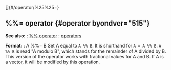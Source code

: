 []{#/operator/%25%25=}
  ## %%= operator {#operator byondver="515"}
  **See also:**
  :   [%% operator](ref/operator/%25%25)
  :   [operators](ref/operator)
  <!-- -->
  **Format:**
  :   A %%= B
  Set A equal to `A %% B`. It is shorthand for `A = A %% B`.
  `A %% B` is read \"A modulo B\", which stands for the remainder of A
  divided by B. This version of the operator works with fractional values
  for A and B.
  If A is a vector, it will be modified by this operation.